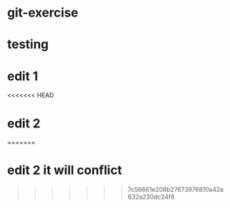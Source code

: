# git-exercise

# testing

# edit 1

<<<<<<< HEAD
# edit 2
=======
# edit 2 it will conflict
>>>>>>> 7c56661e208b27673976810a42a632a230dc24f8

